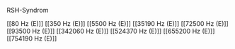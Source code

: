 RSH-Syndrom

[[80 Hz (E)]]
[[350 Hz (E)]]
[[5500 Hz (E)]]
[[35190 Hz (E)]]
[[72500 Hz (E)]]
[[93500 Hz (E)]]
[[342060 Hz (E)]]
[[524370 Hz (E)]]
[[655200 Hz (E)]]
[[754190 Hz (E)]]